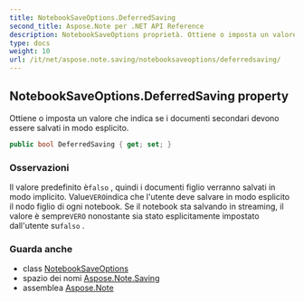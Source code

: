 ```yaml
---
title: NotebookSaveOptions.DeferredSaving
second_title: Aspose.Note per .NET API Reference
description: NotebookSaveOptions proprietà. Ottiene o imposta un valore che indica se i documenti secondari devono essere salvati in modo esplicito.
type: docs
weight: 10
url: /it/net/aspose.note.saving/notebooksaveoptions/deferredsaving/
---
```

## NotebookSaveOptions.DeferredSaving property

Ottiene o imposta un valore che indica se i documenti secondari devono essere salvati in modo esplicito.

```csharp
public bool DeferredSaving { get; set; }
```

### Osservazioni

Il valore predefinito è`falso` , quindi i documenti figlio verranno salvati in modo implicito. Value`VERO`indica che l'utente deve salvare in modo esplicito il nodo figlio di ogni notebook. Se il notebook sta salvando in streaming, il valore è sempre`VERO` nonostante sia stato esplicitamente impostato dall'utente su`falso` .

### Guarda anche

* class [NotebookSaveOptions](../)
* spazio dei nomi [Aspose.Note.Saving](../../notebooksaveoptions/)
* assemblea [Aspose.Note](../../../)


